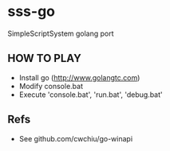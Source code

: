# sss-go
SimpleScriptSystem golang port

## HOW TO PLAY    
* Install go (http://www.golangtc.com)  
* Modify console.bat  
* Execute 'console.bat', 'run.bat', 'debug.bat'  

## Refs   
* See github.com/cwchiu/go-winapi  

